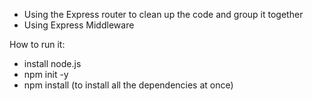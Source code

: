
- Using the Express router to clean up the code and group it together
- Using Express Middleware

How to run it:

- install node.js
- npm init -y
- npm install (to install all the dependencies at once)
